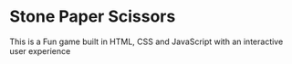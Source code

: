 # Stone Paper Scissors
This is a Fun game built in HTML, CSS and JavaScript with an interactive user experience
